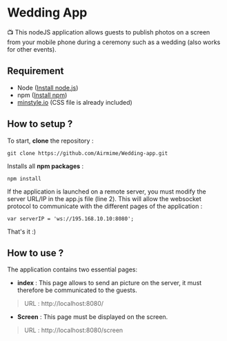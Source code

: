 # Wedding App

📺 This nodeJS application allows guests to publish photos on a screen from your mobile phone during a ceremony such as a wedding (also works for other events).

## Requirement

 - Node ([Install node.js](https://nodejs.org/en/download/package-manager/))
 - npm ([Install npm](https://www.npmjs.com/get-npm))
 - [minstyle.io](https://minstyle.io) (CSS file is already included)

## How to setup ? 

To start, **clone** the repository :

    git clone https://github.com/Airmime/Wedding-app.git

 Installs all **npm packages** :

    npm install

If the application is launched on a remote server, you must modify the server URL/IP in the app.js file (line 2). This will allow the websocket protocol to communicate with the different pages of the application :

    var serverIP = 'ws://195.168.10.10:8080';

That's it :)

## How to use ?

The application contains two essential pages:

 - **index** : This page allows to send an picture on the server, it must therefore be communicated to the guests.

> URL : http://localhost:8080/

 - **Screen** : This page must be displayed on the screen.
 
> URL : http://localhost:8080/screen

